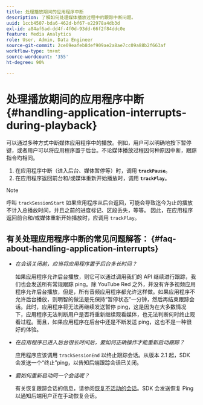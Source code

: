 ```yaml
---
title: 处理播放期间的应用程序中断
description: 了解如何处理媒体播放过程中的跟踪中断问题。
uuid: 1ccb4507-bda6-462d-bf67-e22978a4db3d
exl-id: a84af6ad-dd4f-4f0d-93dd-66f2f84ddc0e
feature: Media Analytics
role: User, Admin, Data Engineer
source-git-commit: 2ce09eafeb8def909ae2a8ae7cc09a88b2f663af
workflow-type: tm+mt
source-wordcount: '355'
ht-degree: 90%

---
```


# 处理播放期间的应用程序中断{#handling-application-interrupts-during-playback}

可以通过多种方式中断媒体应用程序中的播放。例如，用户可以明确地按下暂停键，或者用户可以将应用程序置于后台。不论媒体播放过程因何种原因中断，跟踪指令均相同。

1. 在应用程序中断（进入后台、媒体暂停等）时，调用 **`trackPause`**。
1. 在应用程序返回前台和/或媒体重新开始播放时，调用 **`trackPlay`**。

>[!NOTE]
>
>呼叫 `trackSessionStart` 如果应用程序从后台返回，可能会导致迄今为止的播放不计入总播放时间，并且之前的进度标记、区段丢失，等等。 因此，在应用程序返回前台和/或媒体重新开始播放时，应调用 `trackPlay`。

## 有关处理应用程序中断的常见问题解答： {#faq-about-handling-application-interrupts}

* _在会话关闭前，应当将应用程序置于后台多长时间？_

  如果应用程序允许后台播放，则它可以通过调用我们的 API 继续进行跟踪，我们也会发送所有常规跟踪 ping。除 YouTube Red 之外，并没有许多视频应用程序允许后台播放，但是，所有音频应用程序都允许这样做。如果应用程序不允许后台播放，则明智的做法是先保持“暂停状态”一分钟，然后再结束跟踪会话。此时，应用程序将无法再继续发送暂停 ping，这是因为在大多数情况下，应用程序无法判断用户是否将重新继续观看媒体，也无法判断何时终止观看过程。而且，如果应用程序在后台中还是不断发送 ping，这也不是一种很好的体验。

* _在应用程序已进入后台很长时间后，要如何正确操作才能重新启动跟踪？_

  应用程序应该调用 `trackSessionEnd` 以终止跟踪会话。从版本 2.1 起，SDK 会发送一个“终止”ping，以告知后端跟踪会话已关闭。

* _要如何重新启动同一个会话呢？_

  有关恢复跟踪会话的信息，请参阅[恢复不活动的会话](resuming-inactive.md)。SDK 会发送恢复 Ping 以通知后端用户正在手动恢复会话。
